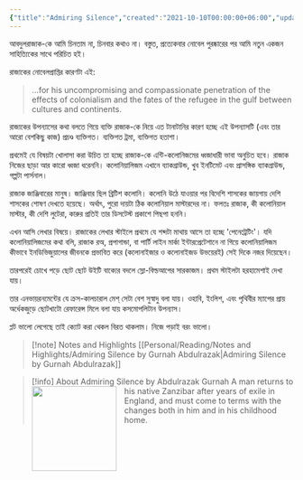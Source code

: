 ```yaml
---
{"title":"Admiring Silence","created":"2021-10-10T00:00:00+06:00","updated":"2025-05-27T17:43:37+06:00","read_count":"1","authors":["Abdulrazak Gurnah"],"isbn10":1565843495,"rating":5,"reviewed":true,"log":[{"status":"Read","timestamp":"2021-10-11T00:00:00+06:00"},{"status":"To Read","timestamp":"2021-10-10T00:00:00+06:00"}],"tags":["african","colonialism","european","novel"],"status":"Read","dg-publish":true,"dg-note-icon":2,"dg-metatags":{"og:image":"https://images-na.ssl-images-amazon.com/images/S/compressed.photo.goodreads.com/books/1328752403i/77819.jpg"},"cover":"https://images-na.ssl-images-amazon.com/images/S/compressed.photo.goodreads.com/books/1328752403i/77819.jpg","reading_notes":"[[Personal/Reading/Notes and Highlights/Admiring Silence by Gurnah Abdulrazak|Admiring Silence by Gurnah Abdulrazak]]","dg-path":"Reading/Books/Read/Admiring Silence by Abdulrazak Gurnah.md","permalink":"/reading/books/read/admiring-silence-by-abdulrazak-gurnah/","metatags":{"og:image":"https://images-na.ssl-images-amazon.com/images/S/compressed.photo.goodreads.com/books/1328752403i/77819.jpg"},"dgPassFrontmatter":true,"noteIcon":2}
---
```


আবদুলরাজাক-কে আমি চিনতাম না, চিনবার কথাও না। বস্তুত, প্রত্যেকবার নোবেল পুরষ্কারের পর আমি নতুন একজন সাহিত্যিকের সাথে পরিচিত হই।

রাজাকের নোবেলপ্রাপ্তির কারণটা এই:

> …for his uncompromising and compassionate penetration of the effects of colonialism and the fates of the refugee in the gulf between cultures and continents.

রাজাকের উপন্যাসের কথা বলতে গিয়ে ব্যক্তি রাজাক-কে নিয়ে এত টানাটানির কারণ হচ্ছে এই উপন্যাসটি (এবং তার আরো বেশকিছু কাজ) প্রচণ্ড ব্যক্তিগত। ব্যক্তিগত ট্রমা, ব্যক্তিগত হতাশা।

প্রথমেই যে বিষয়টা খোলাসা করা উচিত তা হচ্ছে রাজাক-কে এন্টি-কলোনিজমের ধ্বজাধারী ভাবা অনুচিত হবে। রাজাক নিজের ছাড়া আর কারো ধ্বজা ধরেননি। কলোনিয়ালিজম এখানে ব্যাকগ্রাউন্ড, খুব ইনটিমেট এবং প্রাসঙ্গিক ব্যাকগ্রাউন্ড, গল্পটা পার্সনাল।

রাজাক জাঞ্জিবারের মানুষ। জাঞ্জিবার ছিল ব্রিটিশ কলোনি। কলোনি উঠে যাওয়ার পর বিদেশি শাসকের জায়গায় দেশি শাসকের শোষণ দেখতে হয়েছে। অর্থাৎ, পুরো দায়টা ঠিক কলোনিয়াল মাস্টারদের না। ফলতঃ রাজাক, কী কলোনিয়াল মাস্টার, কী দেশি লুটেরা, কারুর প্রতিই তার ডিসটেস্ট প্রকাশে পিছপা হননি।

এখন আসি লেখার বিষয়ে। রাজাকের লেখার স্টাইলে প্রথমে যে শব্দটা মাথায় আসে তা হচ্ছে 'পেনেট্রেটিং'। যদি কলোনিয়ালিজমের কথা বলি, রাজাক রঅ, প্রপাগান্ডা, বা পার্টি লাইন মার্কা ইন্টারপ্রেটেশানে না গিয়ে কলোনিয়ালিজম কীভাবে ইনডিভিজুয়ালের জীবনকে প্রভাবিত করে (কলোনাইজার ও কলোনাইজড উভয়েরই) সেই দিকে নজর দিয়েছেন।

তারপরেই চোখে পড়ে ছোট ছোট উইটি বাক্যের বদলে স্লো-বিল্ডআপের সারকাজম। প্রথম স্টাইলটা হরহামেশাই দেখা যায়। 

তার এনভায়রনমেন্টের যে ক্রস-কালচারাল মেশ্ সেটা বেশ সুস্বাদু বলা যায়। ওহাবি, ইংলিশ, এবং পৃথিবীর ম্যাপের প্রায় অর্ধেকজুড়ে ছোটখাটো রেফারেন্স মিলে বলা যায় কসমোপলিটান উপন্যাস।

প্লট ভালো লেগেছে তাই ক্যোট করা থেকল বিরত থাকলাম। নিজে পড়াই বরং ভালো।

> [!note] Notes and Highlights
> [[Personal/Reading/Notes and Highlights/Admiring Silence by Gurnah Abdulrazak\|Admiring Silence by Gurnah Abdulrazak]]

> [!info] About Admiring Silence by Abdulrazak Gurnah
> <img src="https://images-na.ssl-images-amazon.com/images/S/compressed.photo.goodreads.com/books/1328752403i/77819.jpg" style="float: left; width: 150px; height: auto; margin-right: 1em;" /> A man returns to his native Zanzibar after years of exile in England, and must come to terms with the changes both in him and in his childhood home.
